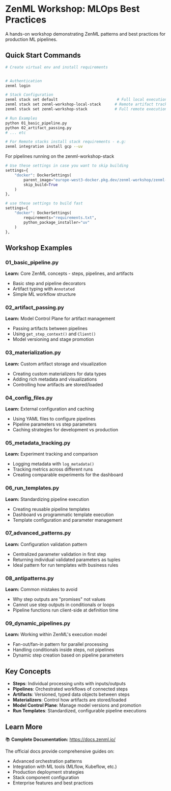# ZenML Workshop: MLOps Best Practices

A hands-on workshop demonstrating ZenML patterns and best practices for production ML pipelines.

## Quick Start Commands

```bash
# Create virtual env and install requirements


# Authentication
zenml login

# Stack Configuration
zenml stack set default                          # Full local execution
zenml stack set zenml-workshop-local-stack      # Remote artifact tracking (recommended)
zenml stack set zenml-workshop-stack            # Full remote execution

# Run Examples
python 01_basic_pipeline.py
python 02_artifact_passing.py
# ... etc

# For Remote stacks install stack requirements - e.g:
zenml integration install gcp --uv
```

For pipelines running on the zenml-workshop-stack
```python
# Use these settings in case you want to skip building
settings={  
    "docker": DockerSettings(
        parent_image="europe-west3-docker.pkg.dev/zenml-workshop/zenml-436496/zenml@sha256:d4d0e1c128d1848fccfc3b884a803e4eaaa259ea31426799b5ed52ec87860ac4",
        skip_build=True
    )
},

# use these settings to build fast
settings={  
    "docker": DockerSettings(
        requirements="requirements.txt",
        python_package_installer="uv"
    )
},
```

## Workshop Examples

### 01_basic_pipeline.py
**Learn:** Core ZenML concepts - steps, pipelines, and artifacts
- Basic step and pipeline decorators
- Artifact typing with `Annotated`
- Simple ML workflow structure

### 02_artifact_passing.py  
**Learn:** Model Control Plane for artifact management
- Passing artifacts between pipelines
- Using `get_step_context()` and `Client()`
- Model versioning and stage promotion

### 03_materialization.py
**Learn:** Custom artifact storage and visualization
- Creating custom materializers for data types
- Adding rich metadata and visualizations
- Controlling how artifacts are stored/loaded

### 04_config_files.py
**Learn:** External configuration and caching
- Using YAML files to configure pipelines
- Pipeline parameters vs step parameters
- Caching strategies for development vs production

### 05_metadata_tracking.py
**Learn:** Experiment tracking and comparison
- Logging metadata with `log_metadata()`
- Tracking metrics across different runs
- Creating comparable experiments for the dashboard

### 06_run_templates.py
**Learn:** Standardizing pipeline execution
- Creating reusable pipeline templates
- Dashboard vs programmatic template execution
- Template configuration and parameter management

### 07_advanced_patterns.py
**Learn:** Configuration validation pattern
- Centralized parameter validation in first step
- Returning individual validated parameters as tuples
- Ideal pattern for run templates with business rules

### 08_antipatterns.py
**Learn:** Common mistakes to avoid
- Why step outputs are "promises" not values
- Cannot use step outputs in conditionals or loops
- Pipeline functions run client-side at definition time

### 09_dynamic_pipelines.py
**Learn:** Working within ZenML's execution model
- Fan-out/fan-in pattern for parallel processing
- Handling conditionals inside steps, not pipelines
- Dynamic step creation based on pipeline parameters

## Key Concepts

- **Steps**: Individual processing units with inputs/outputs
- **Pipelines**: Orchestrated workflows of connected steps  
- **Artifacts**: Versioned, typed data objects between steps
- **Materializers**: Control how artifacts are stored/loaded
- **Model Control Plane**: Manage model versions and promotion
- **Run Templates**: Standardized, configurable pipeline executions

## Learn More

📚 **Complete Documentation:** https://docs.zenml.io/

The official docs provide comprehensive guides on:
- Advanced orchestration patterns
- Integration with ML tools (MLflow, Kubeflow, etc.)
- Production deployment strategies
- Stack component configuration
- Enterprise features and best practices